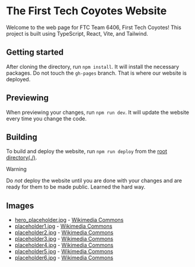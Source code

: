 # The First Tech Coyotes Website

Welcome to the web page for FTC Team 6406, First Tech Coyotes!
This project is built using TypeScript, React, Vite, and Tailwind.

## Getting started

After cloning the directory, run `npm install`. It will install the necessary packages.
Do not touch the `gh-pages` branch. That is where our website is deployed.

## Previewing

When previewing your changes, run `npm run dev`. It will update the website every time you change the code.

## Building

To build and deploy the website, run `npm run deploy` from the [root directory(./)](./).

> [!Warning]
> Do _not_ deploy the website until you are done with your changes and are ready for them to be made public.
> Learned the hard way.

## Images

- [hero_placeholder.jpg](/public/assets/hero_placeholder.jpg) - [Wikimedia Commons](https://commons.wikimedia.org/wiki/File:Man_Atop_A_Mountain_(187811195).jpeg)
- [placeholder1.jpg](/public/assets/gallery/placeholder1.jpg) - [Wikimedia Commons](https://commons.wikimedia.org/wiki/File:Himalayas,_Ama_Dablam,_Nepal.jpg)
- [placeholder2.jpg](/public/assets/gallery/placeholder2.jpg) - [Wikimedia Commons](https://commons.wikimedia.org/wiki/File:WTB_20220723_Ulrichsberg_Aussichtsturm_Alpenblick_9792.jpg)
- [placeholder3.jpg](/public/assets/gallery/placeholder3.jpg) -
  [Wikimedia Commons](https://commons.wikimedia.org/wiki/File:001_Golden_jackal_and_azureum_flowers_in_Jim_Corbett_National_Park_Photo_by_Giles_Laurent.jpg)
- [placeholder4.jpg](/public/assets/gallery/placeholder4.jpg) - [Wikimedia Commons](https://commons.wikimedia.org/wiki/File:Lycoris_radiata_Ans1.jpg)
- [placeholder5.jpg](/public/assets/gallery/placeholder5.jpg) - [Wikimedia Commons](https://commons.wikimedia.org/wiki/File:Dampf_003_2020_02_13.jpg)
- [placeholder6.jpg](/public/assets/gallery/placeholder6.jpg) -
  [Wikimedia Commons](<https://commons.wikimedia.org/wiki/File:Waterworks_Museum_-_defunct_Chestnut_Hill_Pumping_Station_(85495s)bw.jpg>)
